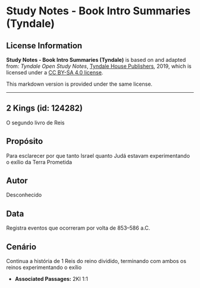 # Study Notes - Book Intro Summaries (Tyndale)

## License Information

**Study Notes - Book Intro Summaries (Tyndale)** is based on and adapted from: _Tyndale Open Study Notes_, [Tyndale House Publishers](https://tyndaleopenresources.com/), 2019, which is licensed under a [CC BY-SA 4.0 license](https://creativecommons.org/licenses/by-sa/4.0/legalcode.en).

This markdown version is provided under the same license.



--------------------------------

## 2 Kings (id: 124282)

O segundo livro de Reis

Propósito
---------

Para esclarecer por que tanto Israel quanto Judá estavam experimentando o exílio da Terra Prometida

Autor
-----

Desconhecido

Data
----

Registra eventos que ocorreram por volta de 853–586 a.C.

Cenário
-------

Continua a história de 1 Reis do reino dividido, terminando com ambos os reinos experimentando o exílio

* **Associated Passages:** 2KI 1:1


